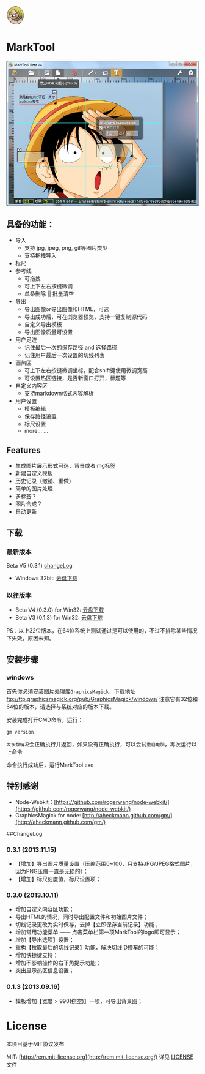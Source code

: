 ![MarkTool](assets/img/mass.png)

MarkTool
==============

![MarkTool](assets/test/z.png)

## 具备的功能：

- 导入
	* 支持 jpg, jpeg, png, gif等图片类型
    * 支持拖拽导入
- 标尺
- 参考线
	* 可拖拽
    * 可上下左右按键微调
    * 单条删除 || 批量清空
- 导出
	* 导出图像or导出图像和HTML，可选
    * 导出成功后，可在浏览器预览，支持一键复制源代码
    * 自定义导出模板
    * 导出图像质量可设置
- 用户足迹
	* 记住最后一次的保存路径 and 选择路径
    * 记住用户最后一次设置的切线列表
- 画热区
    * 可上下左右按键微调坐标，配合shift键使用微调宽高
    * 可设置热区链接，是否新窗口打开，标题等
- 自定义内容区
    * 支持markdown格式内容解析
- 用户设置
	* 模板编辑
    * 保存路径设置
    * 标尺设置
    * more... ...

## Features
- 生成图片展示形式可选，背景或者img标签
- 新建自定义模板
- 历史记录（撤销、重做）
- 简单的图片处理
- 多标签？
- 图片合成？
- 自动更新

## 下载
### 最新版本
Beta V5 (0.3.1) [changeLog](#changelog)

* Windows 32bit: [云盘下载](http://yunpan.cn/Q9TJgbHLGzPcL)

### 以往版本

* Beta V4 (0.3.0) for Win32: [云盘下载](http://yunpan.cn/QbRQ2IjcZmxSQ)
* Beta V3 (0.1.3) for Win32: [云盘下载](http://yunpan.cn/QGYhegYNxVta7)

PS：以上32位版本，在64位系统上测试通过是可以使用的，不过不排除某些情况下失效，原因未知。

## 安装步骤

### windows
首先你必须安装图片处理库`GraphicsMagick`，下载地址 ftp://ftp.graphicsmagick.org/pub/GraphicsMagick/windows/ 注意它有32位和64位的版本，请选择与系统对应的版本下载。

安装完成打开CMD命令，运行：
```
gm version
```

`大多数情况`会正确执行并返回，如果没有正确执行，可以尝试`重启电脑`，再次运行以上命令

命令执行成功后，运行MarkTool.exe

## 特别感谢
- Node-Webkit：[https://github.com/rogerwang/node-webkit/](https://github.com/rogerwang/node-webkit/)
- GraphicsMagick for node: [http://aheckmann.github.com/gm/](http://aheckmann.github.com/gm/)

##ChangeLog
### 0.3.1 (2013.11.15)
- 【增加】导出图片质量设置（压缩范围0~100，只支持JPG/JPEG格式图片，因为PNG压缩一直是无损的）；
- 【增加】标尺刻度值，标尺设置项；

### 0.3.0 (2013.10.11)
- 增加自定义内容区功能；
- 导出HTML的情况，同时导出配置文件和初始图片文件；
- 切线记录更改为实时保存，去掉【立即保存当前记录】功能；
- 增加常用功能菜单 —— 点击菜单栏第一项MarkTool的logo即可显示；
- 增加【导出选项】设置；
- 重构【拉取最后的切线记录】功能，解决切线ID撞车的可能；
- 增加快捷键支持；
- 增加不影响操作的右下角提示功能；
- 突出显示热区信息设置；

### 0.1.3 (2013.09.16)
- 模板增加【宽度 > 990(挖空)】一项，可导出背景图；

# License
本项目基于MIT协议发布

MIT: [http://rem.mit-license.org](http://rem.mit-license.org/) 详见 [LICENSE](/LICENSE) 文件
